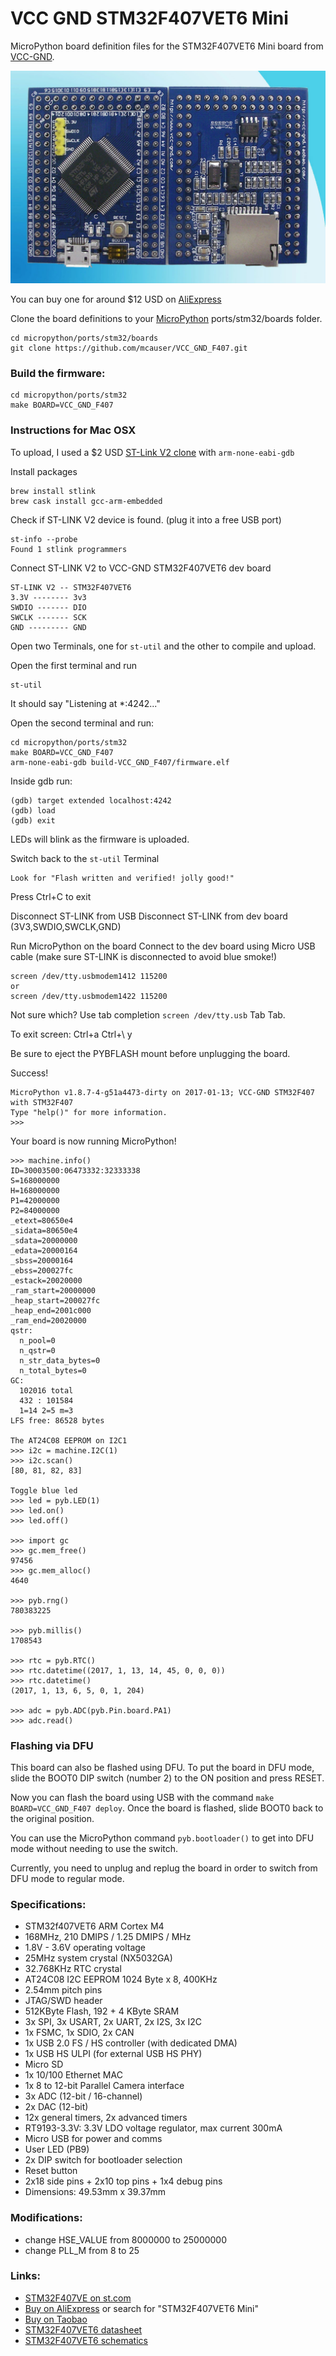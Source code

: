 # VCC GND STM32F407VET6 Mini

MicroPython board definition files for the STM32F407VET6 Mini board from [VCC-GND](http://vcc-gnd.taobao.com).

![board](docs/STM32F407VET6.jpg)

You can buy one for around $12 USD on [AliExpress](https://www.aliexpress.com/item/STM32F407VET6-Mini-version-of-the-core-board-STM32-minimum-system-version/32709285751.html)

Clone the board definitions to your [MicroPython](https://github.com/micropython/micropython) ports/stm32/boards folder.

```
cd micropython/ports/stm32/boards
git clone https://github.com/mcauser/VCC_GND_F407.git
```

### Build the firmware:

```
cd micropython/ports/stm32
make BOARD=VCC_GND_F407
```

### Instructions for Mac OSX

To upload, I used a $2 USD [ST-Link V2 clone](https://www.aliexpress.com/item/FREE-SHIPPING-ST-Link-V2-stlink-mini-STM8STM32-STLINK-simulator-download-programming-With-Cover/32242036342.html) with `arm-none-eabi-gdb`

Install packages

```
brew install stlink
brew cask install gcc-arm-embedded
```

Check if ST-LINK V2 device is found.
(plug it into a free USB port)

```
st-info --probe
Found 1 stlink programmers
```

Connect ST-LINK V2 to VCC-GND STM32F407VET6 dev board

```
ST-LINK V2 -- STM32F407VET6
3.3V -------- 3v3
SWDIO ------- DIO
SWCLK ------- SCK
GND --------- GND
```

Open two Terminals, one for `st-util` and the other to compile and upload.

Open the first terminal and run

```
st-util
```

It should say "Listening at *:4242..."

Open the second terminal and run:

```
cd micropython/ports/stm32
make BOARD=VCC_GND_F407
arm-none-eabi-gdb build-VCC_GND_F407/firmware.elf
```

Inside gdb run:

```
(gdb) target extended localhost:4242
(gdb) load
(gdb) exit
```

LEDs will blink as the firmware is uploaded.

Switch back to the `st-util` Terminal

```
Look for "Flash written and verified! jolly good!"
```

Press Ctrl+C to exit

Disconnect ST-LINK from USB
Disconnect ST-LINK from dev board (3V3,SWDIO,SWCLK,GND)

Run MicroPython on the board
Connect to the dev board using Micro USB cable (make sure ST-LINK is disconnected to avoid blue smoke!)

```
screen /dev/tty.usbmodem1412 115200
or
screen /dev/tty.usbmodem1422 115200
```

Not sure which? Use tab completion `screen /dev/tty.usb` Tab Tab.

To exit screen: Ctrl+a Ctrl+\ y

Be sure to eject the PYBFLASH mount before unplugging the board.

Success!

```
MicroPython v1.8.7-4-g51a4473-dirty on 2017-01-13; VCC-GND STM32F407 with STM32F407
Type "help()" for more information.
>>>
```

Your board is now running MicroPython!

```
>>> machine.info()
ID=30003500:06473332:32333338
S=168000000
H=168000000
P1=42000000
P2=84000000
_etext=80650e4
_sidata=80650e4
_sdata=20000000
_edata=20000164
_sbss=20000164
_ebss=200027fc
_estack=20020000
_ram_start=20000000
_heap_start=200027fc
_heap_end=2001c000
_ram_end=20020000
qstr:
  n_pool=0
  n_qstr=0
  n_str_data_bytes=0
  n_total_bytes=0
GC:
  102016 total
  432 : 101584
  1=14 2=5 m=3
LFS free: 86528 bytes

The AT24C08 EEPROM on I2C1
>>> i2c = machine.I2C(1)
>>> i2c.scan()
[80, 81, 82, 83]

Toggle blue led
>>> led = pyb.LED(1)
>>> led.on()
>>> led.off()

>>> import gc
>>> gc.mem_free()
97456
>>> gc.mem_alloc()
4640

>>> pyb.rng()
780383225

>>> pyb.millis()
1708543

>>> rtc = pyb.RTC()
>>> rtc.datetime((2017, 1, 13, 14, 45, 0, 0, 0))
>>> rtc.datetime()
(2017, 1, 13, 6, 5, 0, 1, 204)

>>> adc = pyb.ADC(pyb.Pin.board.PA1)
>>> adc.read()
```

### Flashing via DFU

This board can also be flashed using DFU. To put the board in DFU mode, slide
the BOOT0 DIP switch (number 2) to the ON position and press RESET.

Now you can flash the board using USB with the command
`make BOARD=VCC_GND_F407 deploy`. Once the board is flashed, slide BOOT0 back
to the original position.

You can use the MicroPython command `pyb.bootloader()` to get into DFU mode
without needing to use the switch.

Currently, you need to unplug and replug the board in order to switch from DFU
mode to regular mode.

### Specifications:

* STM32f407VET6 ARM Cortex M4
* 168MHz, 210 DMIPS / 1.25 DMIPS / MHz
* 1.8V - 3.6V operating voltage
* 25MHz system crystal (NX5032GA)
* 32.768KHz RTC crystal
* AT24C08 I2C EEPROM 1024 Byte x 8, 400KHz
* 2.54mm pitch pins
* JTAG/SWD header
* 512KByte Flash, 192 + 4 KByte SRAM
* 3x SPI, 3x USART, 2x UART, 2x I2S, 3x I2C
* 1x FSMC, 1x SDIO, 2x CAN
* 1x USB 2.0 FS / HS controller (with dedicated DMA)
* 1x USB HS ULPI (for external USB HS PHY)
* Micro SD
* 1x 10/100 Ethernet MAC
* 1x 8 to 12-bit Parallel Camera interface
* 3x ADC (12-bit / 16-channel)
* 2x DAC (12-bit)
* 12x general timers, 2x advanced timers
* RT9193-3.3V: 3.3V LDO voltage regulator, max current 300mA
* Micro USB for power and comms
* User LED (PB9)
* 2x DIP switch for bootloader selection
* Reset button
* 2x18 side pins + 2x10 top pins + 1x4 debug pins
* Dimensions: 49.53mm x 39.37mm

### Modifications:

* change HSE_VALUE from 8000000 to 25000000
* change PLL_M from 8 to 25

### Links:

* [STM32F407VE on st.com](http://www.st.com/content/st_com/en/products/microcontrollers/stm32-32-bit-arm-cortex-mcus/stm32-high-performance-mcus/stm32f4-series/stm32f407-417/stm32f407ve.html)
* [Buy on AliExpress](https://www.aliexpress.com/item/New-STM32F407VET6-Mini-version-of-the-core-board-STM32-minimum-system-board/32809309613.html) or search for "STM32F407VET6 Mini"
* [Buy on Taobao](https://world.taobao.com/item/523361737493.htm)
* [STM32F407VET6 datasheet](https://github.com/mcauser/VCC_GND_F407/blob/master/docs/STM32F407VET6_datasheet.pdf)
* [STM32F407VET6 schematics](https://github.com/mcauser/VCC_GND_F407/blob/master/docs/STM32F407VET6_schematics.pdf)
